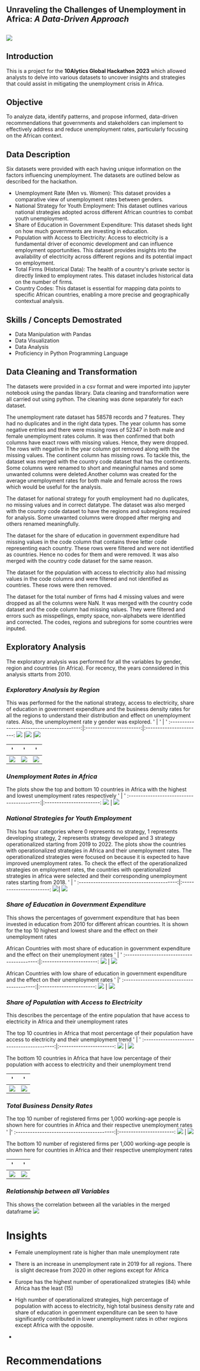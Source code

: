 ## Unraveling the Challenges of Unemployment in Africa: _A Data-Driven Approach_

![](Unemployment_image1.png)
---

## Introduction
This is a project for the **10Alytics Global Hackathon 2023** which allowed analysts to delve into various datasets to uncover insights and strategies that could assist in mitigating the unemployment crisis in Africa. 

## Objective
To analyze data, identify patterns, and propose informed, data-driven recommendations that governments and stakeholders can implement to effectively address and reduce unemployment rates, particularly focusing on the African context.

## Data Description
Six datasets were provided with each having unique information on the factors influencing unemployment. The datasets are outlined below as described for the hackathon.
- Unemployment Rate (Men vs. Women): This dataset provides a comparative view of unemployment rates between genders.
- National Strategy for Youth Employment: This dataset outlines various national strategies adopted across different African countries to combat youth unemployment.
- Share of Education in Government Expenditure: This dataset sheds light on how much governments are investing in education.
- Population with Access to Electricity: Access to electricity is a fundamental driver of economic development and can influence employment opportunities. This dataset provides insights into the availability of electricity across different regions and its potential impact on employment.
- Total Firms (Historical Data): The health of a country's private sector is directly linked to employment rates. This dataset includes historical data on the number of firms.
- Country Codes: This dataset is essential for mapping data points to specific African countries, enabling a more precise and geographically contextual analysis.

## Skills / Concepts Demostrated
- Data Manipulation with Pandas
- Data Visualization
- Data Analysis
- Proficiency in Python Programming Language

## Data Cleaning and Transformation
The datasets were provided in a csv format and were imported into jupyter notebook using the pandas library. Data cleaning and transformation were all carried out using python. The cleaning was done separately for each dataset.

The unemployment rate dataset has 58578 records and 7 features. They had no duplicates and in the right data types. The year column has some negative entries and there were missing rows of 52347 in both male and female unemployment rates column. It was then confirmed that both columns have exact rows with missing values. Hence, they were dropped. The rows with negative in the year column got removed along with the missing values. The continent column has missing rows. To tackle this, the dataset was merged with the country code dataset that has the continents. Some columns were renamed to short and meaningful names and some unwanted columns were deleted.Another column was created for the average unemployment rates for both male and female across the rows which would be useful for the analysis.

The dataset for national strategy for youth employment had no duplicates, no missing values and in correct datatype. The dataset was also merged with the country code dataset to have the regions and subregions required for analysis. Some unwanted columns were dropped after merging and others renamed meaningfully.

The dataset for the share of education in government expenditure had missing values in the code column that contains three letter code representing each country. These rows were filtered and were not identified as countries. Hence no codes for them and were removed. It was also merged with the country code dataset for the same reason.

The dataset for the population with access to electricity also had missing values in the code columns and were filtered and not identified as countries. These rows were then removed.

The dataset for the total number of firms had 4 missing values and were dropped as all the columns were NaN. It was merged with the country code dataset and the code column had missing values. They were filtered and errors such as misspellings, empty space, non-alphabets were identified and corrected. The codes, regions and subregions for some countries were inputed.

## Exploratory Analysis

The exploratory analysis was performed for all the variables by gender, region and countries (in Africa). For recency, the years connsidered in this analysis sttarts from 2010.

### _Exploratory Analysis by Region_

This was performed for the the national strategy, access to electricity, share of education in government expenditure and the business density rates for all the regions to understand their distribution and effect on unemployment rates. Also, the unemployment rate y gender was explored.
'                                          | '                       | '
:-----------------------------------------:|:-----------------------:|:-----------------------:
![](Unemp_by_Gender.png)                  |![](Unemployment_by_region.png) |![](Strategy_by_region.png) 

'                                           | '                       | ' 
:-----------------------------------------:|:-----------------------:|:-----------------------:
![](Electricity_by_region.png)                  |![](TBDR_by_region.png)  | ![](Share_of_education.png) 

### _Unemployment Rates in Africa_
The plots show the top and bottom 10 countries in Africa with the highest and lowest unemployment rates respectively
'                                          | '
:-----------------------------------------:|:-----------------------:
![](HighUnemploymentRates.png)             | ![](LowUnemploymentRates.png) 

### _National Strategies for Youth Employment_
This has four categories where 0 represents no strategy, 1 represents developing strategy, 2 represents strategy developed and 3 strategy operationalized starting from 2019 to 2022. The plots show the countries with operationalized strategies in Africa and their unemployment rates. The operationalized strategies were focused on because it is expected to have improved unemployment rates.
To check the effect of the operationalized strategies on employment rates, the countries with operationalized strategies in africa were selected and their corresponding unemployment rates starting from 2018.
'                                      | '
:-----------------------------------------:|:-----------------------:
![](StrategiesOperationalized_by_Country.png)| ![](Unemployment_Strategies.png) 

### _Share of Education in Government Expenditure_
This shows the percentages of government expenditure that has been invested in education from 2010 for different african countries.  It is shown for the top 10 highest and lowest share and the effect on their unemployment rates

African Countries with most share of education in government expenditure and the effect on their unemployment rates
'                                       | '
:-----------------------------------------:|:-----------------------:
![](High_share_in_expenditure.png)             | ![](UnemploymentRate_high_expenditure.png) 

African Countries with low share of education in government expenditure and the effect on their unemployment rates
'                                       |'
:-----------------------------------------:|:-----------------------:
![](Low_share_in_government_expenditure.png)             | ![](UnemploymentRate_low_expenditure.png) 

### _Share of Population with Access to Electricity_
This describes the percentage of the entire population that have access to electricity in Africa and their unemployment rates           

The top 10 countries in Africa that most percentage of their population have access to electricity and their unemployment trend
'                                     | '
:-----------------------------------------:|:-----------------------:
![](High_electricity_access.png)             | ![](UnemploymentRate_high_electricity_access.png) 

The bottom 10 countries in Africa that have low percentage of their population with access to electricity and their unemployment trend

'                                    |'
:-----------------------------------------:|:-----------------------:
![](Low_electricity_access.png)             | ![](UnemploymentRate_low_electricity_access.png) 

### _Total Business Density Rates_
The top 10 number of registered firms per 1,000 working-age people is shown here for countries in Africa and their respective unemployment rates 
'                                    |'
:-----------------------------------------:|:-----------------------:
![](High_BDR.png)             | ![](UnemploymentRate_high_BDR.png) 

The bottom 10 number of registered firms per 1,000 working-age people is shown here for countries in Africa and their respective unemployment rates 

'                                    |'
:-----------------------------------------:|:-----------------------:
![](Low_BDR.png)             | ![](UnemploymentRate_low_BDR.png) 

### _Relationship between all Variables_
This shows the correlation between all the variables in the merged dataframe
![](Heatmap.png)            

# Insights
- Female unemployment rate is higher than male unemployment rate
- There is an increase in unemployment rate in 2019 for all regions. There is slight decrease from 2020 in other regions except for Africa
- Europe has the highest number of operationalized strategies (84) while Africa has the least (15)
- High number of operationalized strategies, high percentage of population with access to electricity, high total business density rate and share of education in goernment expenditure can be seen to have significantly 
 contributed in lower unemployment rates in other regions except Africa with the opposite.

- 

# Recommendations
